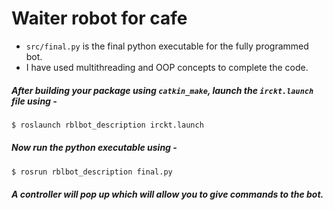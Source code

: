 # Waiter robot for cafe 

- ```src/final.py``` is the final python executable for the fully programmed bot.
- I have used multithreading and OOP concepts to complete the code.
##### After building your package using ```catkin_make```, launch the ```irckt.launch``` file using -
```bash
$ roslaunch rblbot_description irckt.launch
```
##### Now run the python executable using -
```bash
$ rosrun rblbot_description final.py
```
##### A controller will pop up which will allow you to give commands to the bot.